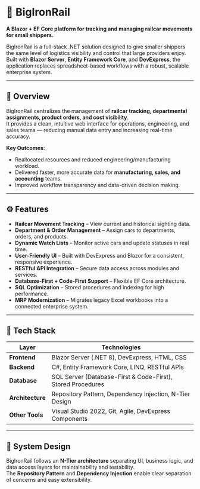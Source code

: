 # 🚂 BigIronRail
**A Blazor + EF Core platform for tracking and managing railcar movements for small shippers.**

BigIronRail is a full-stack .NET solution designed to give smaller shippers the same level of logistics visibility and control that large providers enjoy.  
Built with **Blazor Server**, **Entity Framework Core**, and **DevExpress**, the application replaces spreadsheet-based workflows with a robust, scalable enterprise system.

---

## 🧭 Overview
BigIronRail centralizes the management of **railcar tracking, departmental assignments, product orders, and cost visibility**.  
It provides a clean, intuitive web interface for operations, engineering, and sales teams — reducing manual data entry and increasing real-time accuracy.

**Key Outcomes:**
- Reallocated resources and reduced engineering/manufacturing workload.
- Delivered faster, more accurate data for **manufacturing, sales, and accounting** teams.
- Improved workflow transparency and data-driven decision making.

---

## ⚙️ Features
- **Railcar Movement Tracking** – View current and historical sighting data.
- **Department & Order Management** – Assign cars to departments, orders, and products.
- **Dynamic Watch Lists** – Monitor active cars and update statuses in real time.
- **User-Friendly UI** – Built with DevExpress and Blazor for a consistent, responsive experience.
- **RESTful API Integration** – Secure data access across modules and services.
- **Database-First + Code-First Support** – Flexible EF Core architecture.
- **SQL Optimization** – Stored procedures and indexing for high performance.
- **MRP Modernization** – Migrates legacy Excel workbooks into a connected enterprise system.

---

## 🧰 Tech Stack
| Layer | Technologies |
|-------|---------------|
| **Frontend** | Blazor Server (.NET 8), DevExpress, HTML, CSS |
| **Backend** | C#, Entity Framework Core, LINQ, RESTful APIs |
| **Database** | SQL Server (Database-First & Code-First), Stored Procedures |
| **Architecture** | Repository Pattern, Dependency Injection, N-Tier Design |
| **Other Tools** | Visual Studio 2022, Git, Agile, DevExpress Components |

---

## 🧱 System Design
BigIronRail follows an **N-Tier architecture** separating UI, business logic, and data access layers for maintainability and testability.  
The **Repository Pattern** and **Dependency Injection** enable clear separation of concerns and easy extensibility.


